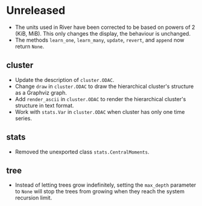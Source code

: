# Unreleased

- The units used in River have been corrected to be based on powers of 2 (KiB, MiB). This only changes the display, the behaviour is unchanged.
- The methods `learn_one`, `learn_many`, `update`, `revert`, and `append` now return `None`.

## cluster

- Update the description of `cluster.ODAC`.
- Change `draw` in `cluster.ODAC` to draw the hierarchical cluster's structure as a Graphviz graph.
- Add `render_ascii` in `cluster.ODAC` to render the hierarchical cluster's structure in text format.
- Work with `stats.Var` in `cluster.ODAC` when cluster has only one time series.

## stats

- Removed the unexported class `stats.CentralMoments`.

## tree

- Instead of letting trees grow indefinitely, setting the `max_depth` parameter to `None` will stop the trees from growing when they reach the system recursion limit.
